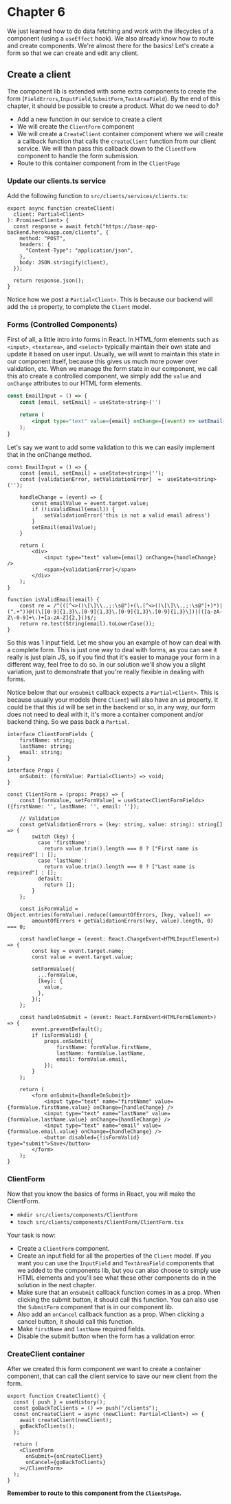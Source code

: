 # Chapter 6

We just learned how to do data fetching and work with the lifecycles of a component (using a `useEffect` hook).
We also already know how to route and create components. We're almost there for the basics! Let's create a form
so that we can create and edit any client.

## Create a client

The component lib is extended with some extra components to create the form (`FieldErrors`,`InputField`,`SubmitForm`,`TextAreaField`).
By the end of this chapter, it should be possible to create a product. What do we need to do?
- Add a new function in our service to create a client
- We will create the `ClientForm` component
- We will create a `CreateClient` container component where we will create a callback function that calls the `createClient` function
from our client service. We will than pass this callback down to the `ClientForm` component to handle the form submission.
- Route to this container component from in the `ClientPage`

### Update our clients.ts service

Add the following function to `src/clients/services/clients.ts`:

```tsx
export async function createClient(
  client: Partial<Client>
): Promise<Client> {
  const response = await fetch("https://base-app-backend.herokuapp.com/clients", {
    method: "POST",
    headers: {
      "Content-Type": "application/json",
    },
    body: JSON.stringify(client),
  });

  return response.json();
}
```

Notice how we post a `Partial<Client>`. This is because our backend will add the `id` property, to complete the `Client` model.

### Forms (Controlled Components)

First of all, a little intro into forms in React. In HTML,form elements such as `<input>`, `<textarea>`,
and `<select>` typically maintain their own state and update it based on user input. 
Usually, we will want to maintain this state in our component itself, because this gives us much more power over validation, etc.
When we manage the form state in our component, we call this ato create a controlled component, we simply add the `value` and `onChange` attributes to our HTML form elements.
```jsx harmony
const EmailInput = () => {
    const [email, setEmail] = useState<string>('')

    return (
        <input type="text" value={email} onChange={(event) => setEmail(event.target.value)} />
    );
}
```

Let's say we want to add some validation to this we can easily implement that in the onChange method. 

```tsx
const EmailInput = () => {
    const [email, setEmail] = useState<string>('');
    const [validationError, setValidationError]  =  useState<string>('');
    
    handleChange = (event) => {
        const emailValue = event.target.value;
        if (!isValidEmail(email)) {
            setValidationError('this is not a valid email adress')
        }
        setEmail(emailValue);
    }

    return (
        <div>
            <input type="text" value={email} onChange={handleChange} />
            <span>{validationError}</span>
        </div>
    );
}

function isValidEmail(email) {
    const re = /^(([^<>()\[\]\\.,;:\s@"]+(\.[^<>()\[\]\\.,;:\s@"]+)*)|(".+"))@((\[[0-9]{1,3}\.[0-9]{1,3}\.[0-9]{1,3}\.[0-9]{1,3}\])|(([a-zA-Z\-0-9]+\.)+[a-zA-Z]{2,}))$/;
    return re.test(String(email).toLowerCase());
}
```

So this was 1 input field. Let me show you an example of how can deal with a complete form.
This is just one way to deal with forms, as you can see it really is just plain JS, so if you find 
that it's easier to manage your form in a different way, feel free to do so.
In our solution we'll show you a slight variation, just to demonstrate that you're really flexible 
in dealing with forms. 

Notice below that our `onSubmit` callback expects a `Partial<Client>`. This is because usually your models (here `Client`)
will also have an `id` property. It could be that this `id` will be set in the backend or so, in any way, our form does not need
to deal with it, it's more a container component and/or backend thing. So we pass back a `Partial`.

```tsx
interface ClientFormFields {
    firstName: string;
    lastName: string;
    email: string;
}

interface Props {
    onSubmit: (formValue: Partial<Client>) => void;
}

const ClientForm = (props: Props) => {
    const [formValue, setFormValue] = useState<ClientFormFields>({firstName: '', lastName: '', email: ''});
    
    // Validation
    const getValidationErrors = (key: string, value: string): string[] => {
        switch (key) {
          case 'firstName':
            return value.trim().length === 0 ? ["First name is required"] : [];
          case 'lastName':
            return value.trim().length === 0 ? ["Last name is required"] : [];
          default:
            return [];
        }
    };

    const isFormValid = Object.entries(formValue).reduce((amountOfErrors, [key, value]) =>
        amountOfErrors + getValidationErrors(key, value).length, 0) === 0;

    const handleChange = (event: React.ChangeEvent<HTMLInputElement>) => {
        const key = event.target.name;
        const value = event.target.value;

        setFormValue({
          ...formValue,
          [key]: {
            value,
          },
        });
    };

    const handleOnSubmit = (event: React.FormEvent<HTMLFormElement>) => {
        event.preventDefault();
        if (isFormValid) {
            props.onSubmit({
                firstName: formValue.firstName,
                lastName: formValue.lastName,
                email: formValue.email,
            });
        }
    };

    return (
        <form onSubmit={handleOnSubmit}>
            <input type="text" name="firstName" value={formValue.firstName.value} onChange={handleChange} />
            <input type="text" name="lastName" value={formValue.lastName.value} onChange={handleChange} />
            <input type="text" name="email" value={formValue.email.value} onChange={handleChange} />
            <button disabled={!isFormValid} type="submit">Save</button>
        </form>
    );
}
```

### ClientForm

Now that you know the basics of forms in React, you will make the ClientForm.

- `mkdir src/clients/components/ClientForm`
- `touch src/clients/components/ClientForm/ClientForm.tsx`

Your task is now: 
* Create a `ClientForm` component.
* Create an input field for all the properties of the `Client` model. If you want you can use the `InputField`
and `TextAreaField` components that we added to the components lib, but you can also choose to simply
 use HTML elements and you'll see what these other components do in the solution in the next chapter.
* Make sure that an `onSubmit` callback function comes in as a prop.
When clicking the submit button, it should call this function. You can also use the  `SubmitForm` component that is in 
our component lib.
* Also add an `onCancel` callback function as a prop.
When clicking a cancel button, it should call this function.
* Make `firstName` and `lastName` required fields.
* Disable the submit button when the form has a validation error.


### CreateClient container
After we created this form component we want to create a container component, that can call the client service to save
our new client from the form.

```tsx
export function CreateClient() {
  const { push } = useHistory();
  const goBackToClients = () => push("/clients");
  const onCreateClient = async (newClient: Partial<Client>) => {
    await createClient(newClient);
    goBackToClients();
  };

  return (
    <ClientForm
      onSubmit={onCreateClient}
      onCancel={goBackToClients}
    ></ClientForm>
  );
}
```

**Remember to route to this component from the `ClientsPage`.**
